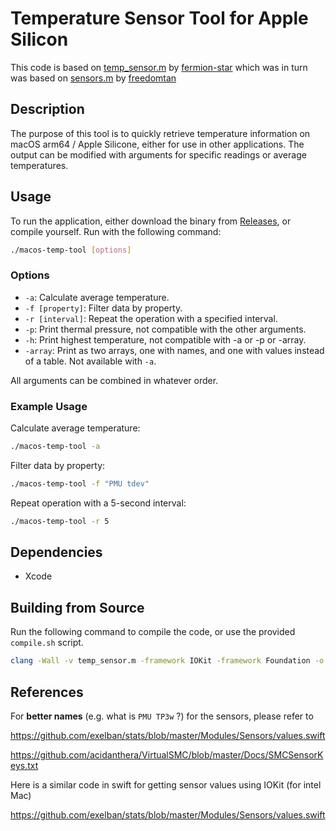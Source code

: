 # Temperature Sensor Tool for Apple Silicon
This code is based on [temp_sensor.m](https://github.com/fermion-star/apple_sensors/temp_sensor.m) by [fermion-star](https://github.com/fermion-star) which was in turn was based on [sensors.m](https://github.com/freedomtan/sensors/blob/master/sensors/sensors.m) by [freedomtan](https://github.com/freedomtan)

## Description
The purpose of this tool is to quickly retrieve temperature information on macOS arm64 / Apple Silicone, either for use in other applications. The output can be modified with arguments for specific readings or average temperatures.

## Usage
To run the application, either download the binary from [Releases](https://github.com/Cliffback/macos-temp-tool/releases/latest), or compile yourself.
Run with the following command:
```bash
./macos-temp-tool [options]
```
### Options
- `-a`: Calculate average temperature.
- `-f [property]`: Filter data by property.
- `-r [interval]`: Repeat the operation with a specified interval.
- `-p`: Print thermal pressure, not compatible with the other arguments.
- `-h`: Print highest temperature, not compatible with -a or -p or -array.
- `-array`: Print as two arrays, one with names, and one with values instead of a table. Not available with `-a`.

All arguments can be combined in whatever order.

### Example Usage
Calculate average temperature:
```bash
./macos-temp-tool -a
```
Filter data by property:
```bash
./macos-temp-tool -f "PMU tdev"
```
Repeat operation with a 5-second interval:

```bash
./macos-temp-tool -r 5
```
## Dependencies
- Xcode

## Building from Source

Run the following command to compile the code, or use the provided `compile.sh` script.
```bash
clang -Wall -v temp_sensor.m -framework IOKit -framework Foundation -o macos-temp-tool
```

## References

For **better names** (e.g. what is `PMU TP3w` ?) for the sensors, please refer to

https://github.com/exelban/stats/blob/master/Modules/Sensors/values.swift

https://github.com/acidanthera/VirtualSMC/blob/master/Docs/SMCSensorKeys.txt

Here is a similar code in swift for getting sensor values using IOKit (for intel Mac)

https://github.com/exelban/stats/blob/master/Modules/Sensors/values.swift
